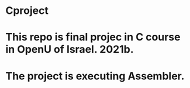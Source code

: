 # Cproject
# This repo is final projec in C course in OpenU of Israel. 2021b.
# The project is executing Assembler.
